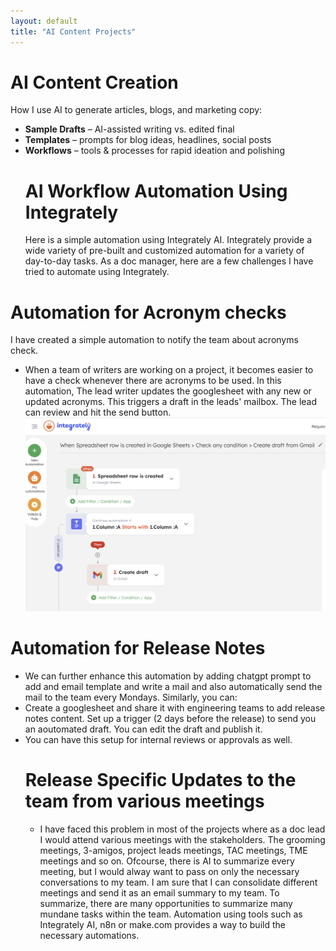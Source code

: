 ```yaml
---
layout: default
title: "AI Content Projects"
---
```


# AI Content Creation

How I use AI to generate articles, blogs, and marketing copy:

- **Sample Drafts** – AI-assisted writing vs. edited final
- **Templates** – prompts for blog ideas, headlines, social posts  
- **Workflows** – tools & processes for rapid ideation and polishing
  # AI Workflow Automation Using Integrately #
  Here is a simple automation using Integrately AI. Integrately provide a wide variety of pre-built and customized automation for a variety of day-to-day tasks. As a doc manager, here are a few challenges I have tried to automate using Integrately.
 # Automation for Acronym checks #
  I have created a simple automation to notify the team about acronyms check.
  - When a team of writers are working on a project, it becomes easier to have a check whenever there are acronyms to be used. In this automation, The lead writer updates the googlesheet with any new or updated acronyms. This triggers a draft in the leads' mailbox. The lead can review and hit the send button.
![Acronym Check](images/AcronymCheckWFintegrately.png)

  # Automation for Release Notes #
  - We can further enhance this automation by adding chatgpt prompt to add and email template and write a mail and also automatically send the mail to the team every Mondays.
  Similarly, you can:
- Create a googlesheet and share it with engineering teams to add release notes content. Set up a trigger (2 days before the release) to send you an aoutomated draft. You can edit the draft and publish it.
- You can have this setup for internal reviews or approvals as well.
  # Release Specific Updates to the team from various meetings #
  - I have faced this problem in most of the projects where as a doc lead I would attend various meetings with the stakeholders. The grooming meetings, 3-amigos, project leads meetings, TAC meetings, TME meetings and so on. Ofcourse, there is AI to summarize every meeting, but I would alway want to pass on only the necessary conversations to my team. I am sure that I can consolidate different meetings and send it as an email summary to my team.
  To summarize, there are many opportunities to summarize many mundane tasks within the team. Automation using tools such as Integrately AI, n8n or make.com provides a way to build the necessary automations. 
